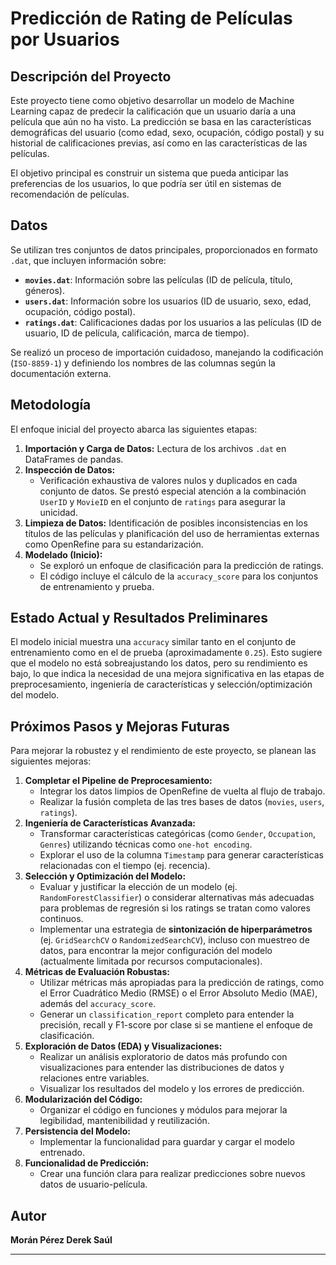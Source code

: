 # Predicción de Rating de Películas por Usuarios

## Descripción del Proyecto

Este proyecto tiene como objetivo desarrollar un modelo de Machine Learning capaz de predecir la calificación que un usuario daría a una película que aún no ha visto. La predicción se basa en las características demográficas del usuario (como edad, sexo, ocupación, código postal) y su historial de calificaciones previas, así como en las características de las películas.

El objetivo principal es construir un sistema que pueda anticipar las preferencias de los usuarios, lo que podría ser útil en sistemas de recomendación de películas.

## Datos

Se utilizan tres conjuntos de datos principales, proporcionados en formato `.dat`, que incluyen información sobre:

* **`movies.dat`**: Información sobre las películas (ID de película, título, géneros).
* **`users.dat`**: Información sobre los usuarios (ID de usuario, sexo, edad, ocupación, código postal).
* **`ratings.dat`**: Calificaciones dadas por los usuarios a las películas (ID de usuario, ID de película, calificación, marca de tiempo).

Se realizó un proceso de importación cuidadoso, manejando la codificación (`ISO-8859-1`) y definiendo los nombres de las columnas según la documentación externa.

## Metodología

El enfoque inicial del proyecto abarca las siguientes etapas:

1.  **Importación y Carga de Datos:** Lectura de los archivos `.dat` en DataFrames de pandas.
2.  **Inspección de Datos:**
    * Verificación exhaustiva de valores nulos y duplicados en cada conjunto de datos. Se prestó especial atención a la combinación `UserID` y `MovieID` en el conjunto de `ratings` para asegurar la unicidad.
3.  **Limpieza de Datos:** Identificación de posibles inconsistencias en los títulos de las películas y planificación del uso de herramientas externas como OpenRefine para su estandarización.
4.  **Modelado (Inicio):**
    * Se exploró un enfoque de clasificación para la predicción de ratings.
    * El código incluye el cálculo de la `accuracy_score` para los conjuntos de entrenamiento y prueba.

## Estado Actual y Resultados Preliminares

El modelo inicial muestra una `accuracy` similar tanto en el conjunto de entrenamiento como en el de prueba (aproximadamente `0.25`). Esto sugiere que el modelo no está sobreajustando los datos, pero su rendimiento es bajo, lo que indica la necesidad de una mejora significativa en las etapas de preprocesamiento, ingeniería de características y selección/optimización del modelo.

## Próximos Pasos y Mejoras Futuras

Para mejorar la robustez y el rendimiento de este proyecto, se planean las siguientes mejoras:

1.  **Completar el Pipeline de Preprocesamiento:**
    * Integrar los datos limpios de OpenRefine de vuelta al flujo de trabajo.
    * Realizar la fusión completa de las tres bases de datos (`movies`, `users`, `ratings`).
2.  **Ingeniería de Características Avanzada:**
    * Transformar características categóricas (como `Gender`, `Occupation`, `Genres`) utilizando técnicas como `one-hot encoding`.
    * Explorar el uso de la columna `Timestamp` para generar características relacionadas con el tiempo (ej. recencia).
3.  **Selección y Optimización del Modelo:**
    * Evaluar y justificar la elección de un modelo (ej. `RandomForestClassifier`) o considerar alternativas más adecuadas para problemas de regresión si los ratings se tratan como valores continuos.
    * Implementar una estrategia de **sintonización de hiperparámetros** (ej. `GridSearchCV` o `RandomizedSearchCV`), incluso con muestreo de datos, para encontrar la mejor configuración del modelo (actualmente limitada por recursos computacionales).
4.  **Métricas de Evaluación Robustas:**
    * Utilizar métricas más apropiadas para la predicción de ratings, como el Error Cuadrático Medio (RMSE) o el Error Absoluto Medio (MAE), además del `accuracy_score`.
    * Generar un `classification_report` completo para entender la precisión, recall y F1-score por clase si se mantiene el enfoque de clasificación.
5.  **Exploración de Datos (EDA) y Visualizaciones:**
    * Realizar un análisis exploratorio de datos más profundo con visualizaciones para entender las distribuciones de datos y relaciones entre variables.
    * Visualizar los resultados del modelo y los errores de predicción.
6.  **Modularización del Código:**
    * Organizar el código en funciones y módulos para mejorar la legibilidad, mantenibilidad y reutilización.
7.  **Persistencia del Modelo:**
    * Implementar la funcionalidad para guardar y cargar el modelo entrenado.
8.  **Funcionalidad de Predicción:**
    * Crear una función clara para realizar predicciones sobre nuevos datos de usuario-película.

## Autor

**Morán Pérez Derek Saúl**

---
